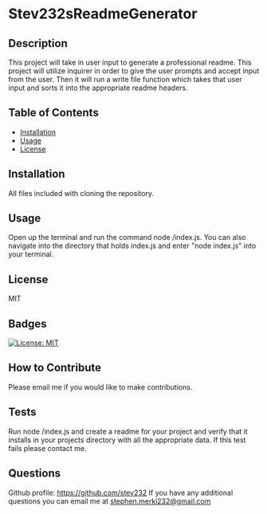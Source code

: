 # Stev232sReadmeGenerator
    
## Description

This project will take in user input to generate a professional readme. This project will utilize inquirer in order to give the user prompts and accept input from the user. Then it will run a write file function which takes that user input and sorts it into the appropriate readme headers.

## Table of Contents

- [Installation](#installation)
- [Usage](#usage)
- [License](#license)

## Installation

All files included with cloning the repository.

## Usage

Open up the terminal and run the command node <file path>/index.js. You can also navigate into the directory that holds index.js and enter "node index.js" into your terminal.

## License

MIT

## Badges

[![License: MIT](https://img.shields.io/badge/License-MIT-yellow.svg)](https://opensource.org/licenses/MIT)

## How to Contribute

Please email me if you would like to make contributions.  

## Tests
    
Run node <file path>/index.js and create a readme for your project and verify that it installs in your projects directory with all the appropriate data. If this test fails please contact me.

## Questions

Github profile: https://github.com/stev232
If you have any additional questions you can email me at stephen.merki232@gmail.com